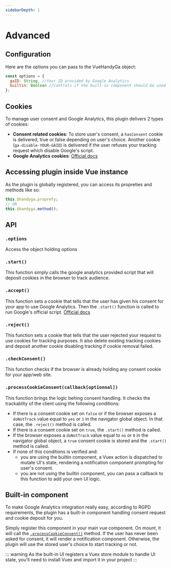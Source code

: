 ```yaml
---
sidebarDepth: 1
---
```


# Advanced <Badge text="v1.0.0"/>

## Configuration

Here are the options you can pass to the VueHandyGa object:

```js
const options = {
  gaID: String, //Your ID provided by Google Analytics
  builtin: Boolean //Controls if the built-in component should be used or not. Default: true
};
```

## Cookies

To manage user consent and Google Analytics, this plugin delivers 2 types of cookies:

- **Consent related cookies**: To store user's consent, a `hasConsent` cookie is delivered, true or false depending on user's choice. Another cookie (`ga-disable-YOUR-GAID`) is delivered if the user refuses your tracking request which disable Google's script.
- **Google Analytics cookies**: [Official docs](https://developers.google.com/analytics/devguides/collection/analyticsjs)

## Accessing plugin inside Vue instance

As the plugin is globally registered, you can access its propreties and methods like so:

```js
this.$handyga.proprety;
// OR
this.$handyga.method();
```

## API

### **`.options`**

Access the object holding options

### **`.start()`**

This function simply calls the google analytics provided script that will deposit cookies in the browser to track audience.

### **`.accept()`**

This function sets a cookie that tells that the user has given his consent for your app to use Google Analytics. Then the `.start()` function is called to run Google's official script. [Official docs](https://developers.google.com/analytics/devguides/collection/analyticsjs)

### **`.reject()`**

This function sets a cookie that tells that the user rejected your request to use cookies for tracking purposes. It also delete existing tracking cookies and deposit another cookie disabling tracking if cookie removal failed.

### **`.checkConsent()`**

This function checks if the browser is already holding any consent cookie for your app/web site.

### **`.processCookieConsent(callback[optionnal])`**

This function brings the logic behing consent handling. It checks the trackablity of the client using the following conditions:

- If there is a consent cookie set on `false` or if the browser exposes a `doNotTrack` value equal to `yes` or `1` in the navigator global object. In that case, the `.reject()` method is called.
- If there is a consent cookie set on `true`, the `.start()` method is called.
- If the browser exposes a `doNotTrack` value equal to `no` or `0` in the navigator global object, a `true` consent cookie is stored and the `.start()` method is called.
- If none of this conditions is verified and:
  - you are using the builtin component, a Vuex action is dispatched to mutate UI's state, rendering a notification component prompting for user's consent.
  - you are not using the builtin component, you can pass a callback to this function to add your own UI logic.

## Built-in component

To make Google Analytics integration really easy, according to RGPD requirements, the plugin has a built-in component handling consent request and cookie deposit for you.

Simply register this component in your main vue component. On mount, it will call the [`.processCookieConsent()`](#processcookieconsent-callback-optionnal) method. If the user has never been asked for consent, it will render a notification component. Otherwise, the plugin will use the stored user's choice to start tracking or not.

::: warning
As the built-in UI registers a Vuex store module to handle UI state, you'll need to install Vuex and import it in your project
:::
